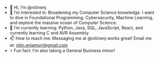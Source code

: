- 👋 Hi, I’m @nitinenj
- 👀 I’m interested in:
    Broadening my Computer Science knowledge. I want to dive in Foundational Programming,
    Cybersecurity, Machine Learning, and explore the massive ocean of Computer Science.
- 🌱 I’m currently learning:
    Python, Java, SQL, JavaScript, React, and currently learning C and AVR Assembly.
- 📫 How to reach me:
    Messaging me at @nitinenj works great!
    Email me at: nitin.enjamuri@gmail.com
- ⚡ Fun fact: I'm also taking a General Business minor!

<!---
nitinenj/nitinenj is a ✨ special ✨ repository because its `README.md` (this file) appears on your GitHub profile.
You can click the Preview link to take a look at your changes.
--->
